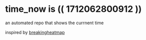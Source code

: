 # time_now is (( 1712062800912 ))

an automated repo that shows the currnent time

inspired by [breakingheatmap](https://github.com/breakingheatmap/breakingheatmap)